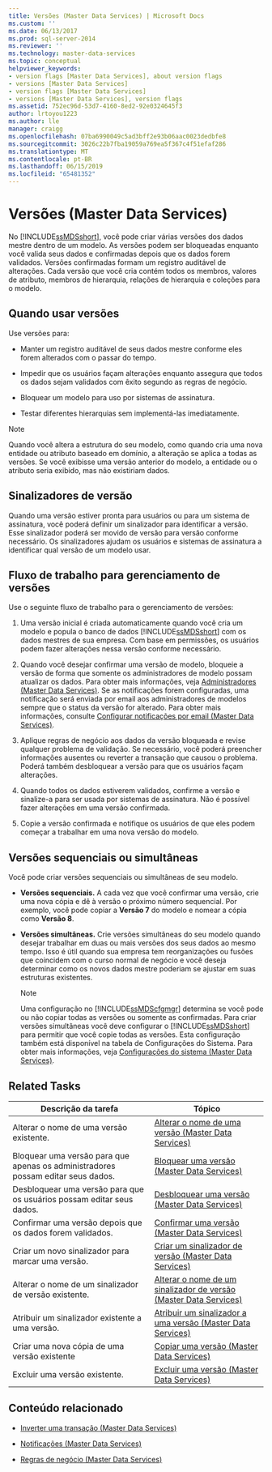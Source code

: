 ```yaml
---
title: Versões (Master Data Services) | Microsoft Docs
ms.custom: ''
ms.date: 06/13/2017
ms.prod: sql-server-2014
ms.reviewer: ''
ms.technology: master-data-services
ms.topic: conceptual
helpviewer_keywords:
- version flags [Master Data Services], about version flags
- versions [Master Data Services]
- version flags [Master Data Services]
- versions [Master Data Services], version flags
ms.assetid: 752ec96d-53d7-4160-8ed2-92e0324645f3
author: lrtoyou1223
ms.author: lle
manager: craigg
ms.openlocfilehash: 07ba6990049c5ad3bff2e93b06aac0023dedbfe8
ms.sourcegitcommit: 3026c22b7fba19059a769ea5f367c4f51efaf286
ms.translationtype: MT
ms.contentlocale: pt-BR
ms.lasthandoff: 06/15/2019
ms.locfileid: "65481352"
---
```

# <a name="versions-master-data-services"></a>Versões (Master Data Services)
  No [!INCLUDE[ssMDSshort](../includes/ssmdsshort-md.md)], você pode criar várias versões dos dados mestre dentro de um modelo. As versões podem ser bloqueadas enquanto você valida seus dados e confirmadas depois que os dados forem validados. Versões confirmadas formam um registro auditável de alterações. Cada versão que você cria contém todos os membros, valores de atributo, membros de hierarquia, relações de hierarquia e coleções para o modelo.  
  
## <a name="when-to-use-versions"></a>Quando usar versões  
 Use versões para:  
  
-   Manter um registro auditável de seus dados mestre conforme eles forem alterados com o passar do tempo.  
  
-   Impedir que os usuários façam alterações enquanto assegura que todos os dados sejam validados com êxito segundo as regras de negócio.  
  
-   Bloquear um modelo para uso por sistemas de assinatura.  
  
-   Testar diferentes hierarquias sem implementá-las imediatamente.  
  
> [!NOTE]  
>  Quando você altera a estrutura do seu modelo, como quando cria uma nova entidade ou atributo baseado em domínio, a alteração se aplica a todas as versões. Se você exibisse uma versão anterior do modelo, a entidade ou o atributo seria exibido, mas não existiriam dados.  
  
## <a name="version-flags"></a>Sinalizadores de versão  
 Quando uma versão estiver pronta para usuários ou para um sistema de assinatura, você poderá definir um sinalizador para identificar a versão. Esse sinalizador poderá ser movido de versão para versão conforme necessário. Os sinalizadores ajudam os usuários e sistemas de assinatura a identificar qual versão de um modelo usar.  
  
## <a name="workflow-for-version-management"></a>Fluxo de trabalho para gerenciamento de versões  
 Use o seguinte fluxo de trabalho para o gerenciamento de versões:  
  
1.  Uma versão inicial é criada automaticamente quando você cria um modelo e popula o banco de dados [!INCLUDE[ssMDSshort](../includes/ssmdsshort-md.md)] com os dados mestres de sua empresa. Com base em permissões, os usuários podem fazer alterações nessa versão conforme necessário.  
  
2.  Quando você desejar confirmar uma versão de modelo, bloqueie a versão de forma que somente os administradores de modelo possam atualizar os dados. Para obter mais informações, veja [Administradores &#40;Master Data Services&#41;](administrators-master-data-services.md). Se as notificações forem configuradas, uma notificação será enviada por email aos administradores de modelos sempre que o status da versão for alterado. Para obter mais informações, consulte [Configurar notificações por email &#40;Master Data Services&#41;](../../2014/master-data-services/configure-email-notifications-master-data-services.md).  
  
3.  Aplique regras de negócio aos dados da versão bloqueada e revise qualquer problema de validação. Se necessário, você poderá preencher informações ausentes ou reverter a transação que causou o problema. Poderá também desbloquear a versão para que os usuários façam alterações.  
  
4.  Quando todos os dados estiverem validados, confirme a versão e sinalize-a para ser usada por sistemas de assinatura. Não é possível fazer alterações em uma versão confirmada.  
  
5.  Copie a versão confirmada e notifique os usuários de que eles podem começar a trabalhar em uma nova versão do modelo.  
  
## <a name="sequential-or-simultaneous-versions"></a>Versões sequenciais ou simultâneas  
 Você pode criar versões sequenciais ou simultâneas de seu modelo.  
  
-   **Versões sequenciais.** A cada vez que você confirmar uma versão, crie uma nova cópia e dê à versão o próximo número sequencial. Por exemplo, você pode copiar a **Versão 7** do modelo e nomear a cópia como **Versão 8**.  
  
-   **Versões simultâneas.** Crie versões simultâneas do seu modelo quando desejar trabalhar em duas ou mais versões dos seus dados ao mesmo tempo. Isso é útil quando sua empresa tem reorganizações ou fusões que coincidem com o curso normal de negócio e você deseja determinar como os novos dados mestre poderiam se ajustar em suas estruturas existentes.  
  
    > [!NOTE]  
    >  Uma configuração no [!INCLUDE[ssMDScfgmgr](../includes/ssmdscfgmgr-md.md)] determina se você pode ou não copiar todas as versões ou somente as confirmadas. Para criar versões simultâneas você deve configurar o [!INCLUDE[ssMDSshort](../includes/ssmdsshort-md.md)] para permitir que você copie todas as versões. Esta configuração também está disponível na tabela de Configurações do Sistema. Para obter mais informações, veja [Configurações do sistema &#40;Master Data Services&#41;](../../2014/master-data-services/system-settings-master-data-services.md).  
  
## <a name="related-tasks"></a>Related Tasks  
  
|Descrição da tarefa|Tópico|  
|----------------------|-----------|  
|Alterar o nome de uma versão existente.|[Alterar o nome de uma versão &#40;Master Data Services&#41;](../../2014/master-data-services/change-a-version-name-master-data-services.md)|  
|Bloquear uma versão para que apenas os administradores possam editar seus dados.|[Bloquear uma versão &#40;Master Data Services&#41;](../../2014/master-data-services/lock-a-version-master-data-services.md)|  
|Desbloquear uma versão para que os usuários possam editar seus dados.|[Desbloquear uma versão &#40;Master Data Services&#41;](../../2014/master-data-services/unlock-a-version-master-data-services.md)|  
|Confirmar uma versão depois que os dados forem validados.|[Confirmar uma versão &#40;Master Data Services&#41;](../../2014/master-data-services/commit-a-version-master-data-services.md)|  
|Criar um novo sinalizador para marcar uma versão.|[Criar um sinalizador de versão &#40;Master Data Services&#41;](../../2014/master-data-services/create-a-version-flag-master-data-services.md)|  
|Alterar o nome de um sinalizador de versão existente.|[Alterar o nome de um sinalizador de versão &#40;Master Data Services&#41;](../../2014/master-data-services/change-a-version-flag-name-master-data-services.md)|  
|Atribuir um sinalizador existente a uma versão.|[Atribuir um sinalizador a uma versão &#40;Master Data Services&#41;](../../2014/master-data-services/assign-a-flag-to-a-version-master-data-services.md)|  
|Criar uma nova cópia de uma versão existente|[Copiar uma versão &#40;Master Data Services&#41;](../../2014/master-data-services/copy-a-version-master-data-services.md)|  
|Excluir uma versão existente.|[Excluir uma versão &#40;Master Data Services&#41;](../../2014/master-data-services/delete-a-version-master-data-services.md)|  
  
## <a name="related-content"></a>Conteúdo relacionado  
  
-   [Inverter uma transação &#40;Master Data Services&#41;](../../2014/master-data-services/reverse-a-transaction-master-data-services.md)  
  
-   [Notificações &#40;Master Data Services&#41;](../../2014/master-data-services/notifications-master-data-services.md)  
  
-   [Regras de negócio &#40;Master Data Services&#41;](../../2014/master-data-services/business-rules-master-data-services.md)  
  
  
